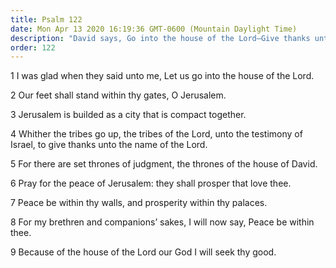 ```yaml
---
title: Psalm 122
date: Mon Apr 13 2020 16:19:36 GMT-0600 (Mountain Daylight Time)
description: "David says, Go into the house of the Lord—Give thanks unto Him."
order: 122
---
```


1 I was glad when they said unto me, Let us go into the house of the Lord.

2 Our feet shall stand within thy gates, O Jerusalem.

3 Jerusalem is builded as a city that is compact together.

4 Whither the tribes go up, the tribes of the Lord, unto the testimony of Israel, to give thanks unto the name of the Lord.

5 For there are set thrones of judgment, the thrones of the house of David.

6 Pray for the peace of Jerusalem: they shall prosper that love thee.

7 Peace be within thy walls, and prosperity within thy palaces.

8 For my brethren and companions’ sakes, I will now say, Peace be within thee.

9 Because of the house of the Lord our God I will seek thy good.
